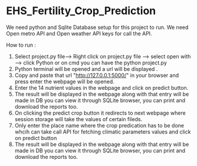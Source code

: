 ﻿# EHS_Fertility_Crop_Prediction
 We need python and Sqlite Database setup for this project to run.
 We need Open metro API and Open weather API keys for call the API.

How to run :
 1. Select project.py file--> Right click on project.py file --> select open with --> click Python or on cmd you can have the python project.py 
 2. Python terminal will be opened and a url will be displayed .
 3. Copy and paste that url "http://127.0.0.1:5000/" in your browser and press enter the webpage will be opened.
 4. Enter the 14 nutrient values in the webpage and click on predict button.
 5. The result will be displayed in the webpage along with that entry will be made in DB you can view it through SQLite browser, you can print and download the reports too.
 6. On clicking the predict crop button it redirects to next webpage where session storage will take the values of certain fileds.
 7. Only enter the place name where the crop predication has to be done whcih can take call API for fetching climatic parameters values and click on predict button
 8. The result will be displayed in the webpage along with that entry will be made in DB you can view it through SQLite browser, you can print and download the reports too.
